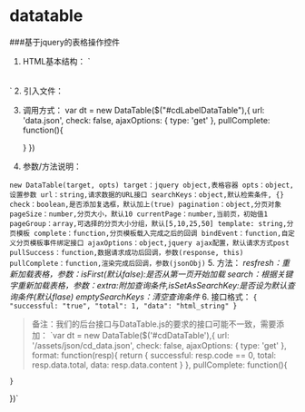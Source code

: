# datatable

###基于jquery的表格操作控件

1. HTML基本结构：
`
  <div class="datatable-container" id="example-datatable">
  	<table class="datatable label-table"></table>
  	<div class="pfooter"></div>
  	<div class="clear"></div>
  </div>
`
2. 引入文件：
  <link href="datatable/css/datatable.css" type="text/css" rel="stylesheet">
  <script type="text/javascript" src="datatable/js/datatable.js"></script>
  
3. 调用方式：
  var dt = new DataTable($("#cdLabelDataTable"),{
	url: 'data.json',
	check: false,
	ajaxOptions: { type: 'get' },
	pullComplete: function(){
		
	}
  })
	
4. 参数/方法说明：
>
`new DataTable(target, opts)
  target：jquery object,表格容器
  opts：object,设置参数
	url：string,请求数据的URL接口
	searchKeys：object,默认检索条件, {}
	check：boolean,是否添加复选框，默认加上(true)
	pagination：object,分页对象
	  pageSize：number,分页大小，默认10
	  currentPage：number,当前页，初始值1
	  pageGroup：array,可选择的分页大小分组，默认[5,10,25,50]
	  template: string,分页模板
	  complete：function,分页模板载入完成之后的回调
	  bindEvent：function,自定义分页模板事件绑定接口
	ajaxOptions：object,jquery ajax配置，默认请求方式post
	pullSuccess：function,数据请求成功后回调，参数(response, this)
	pullComplete：function,渲染完成后回调，参数(jsonObj)`
5. 方法：
  *resfresh：重新加载表格，参数：isFirst(默认false):是否从第一页开始加载*
  *search：根据关键字重新加载表格，参数：extra:附加查询条件,isSetAsSearchKey:是否设为默认查询条件(默认flase)*
  *emptySearchKeys：清空查询条件*
6. 接口格式：
`{
	"successful: "true",
	"total": 1,
	"data": "html_string"
}`
>备注：我们的后台接口与DataTable.js的要求的接口可能不一致，需要添加：
`var dt = new DataTable($('#cdDataTable'),{
	url: '/assets/json/cd_data.json',
	check: false,
	ajaxOptions: { type: 'get' },
	format: function(resp){
		return {
			successful: resp.code == 0,
			total: resp.data.total,
			data: resp.data.content
		}
	},
	pullComplete: function(){
		
	}
})`

